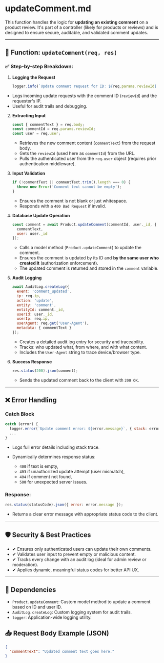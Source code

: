 # updateComment.md

This function handles the logic for **updating an existing comment** on a product review. It's part of a controller (likely for products or reviews) and is designed to ensure secure, auditable, and validated comment updates.

---

## 🔁 Function: `updateComment(req, res)`

### ✅ Step-by-step Breakdown:

1. **Logging the Request**
   ```js
   logger.info(`Update comment request for ID: ${req.params.reviewId} from IP: ${req.ip}`);

* Logs incoming update requests with the comment ID (`reviewId`) and the requester's IP.
* Useful for audit trails and debugging.

2. **Extracting Input**

   ```js
   const { commentText } = req.body;
   const commentId = req.params.reviewId;
   const user = req.user;
   ```

   * Retrieves the new comment content (`commentText`) from the request body.
   * Gets the `reviewId` (used here as `commentId`) from the URL.
   * Pulls the authenticated user from the `req.user` object (requires prior authentication middleware).

3. **Input Validation**

   ```js
   if (!commentText || commentText.trim().length === 0) {
     throw new Error('Comment text cannot be empty');
   }
   ```

   * Ensures the comment is not blank or just whitespace.
   * Responds with a `400 Bad Request` if invalid.

4. **Database Update Operation**

   ```js
   const comment = await Product.updateComment(commentId, user._id, {
     commentText,
     user: user._id
   });
   ```

   * Calls a model method (`Product.updateComment`) to update the comment.
   * Ensures the comment is updated by its ID and **by the same user who created it** (authorization enforcement).
   * The updated comment is returned and stored in the `comment` variable.

5. **Audit Logging**

   ```js
   await AuditLog.createLog({
     event: 'comment_updated',
     ip: req.ip,
     action: 'update',
     entity: 'comment',
     entityId: comment._id,
     userId: user._id,
     userIp: req.ip,
     userAgent: req.get('User-Agent'),
     metadata: { commentText }
   });
   ```

   * Creates a detailed audit log entry for security and traceability.
   * Tracks: who updated what, from where, and with what content.
   * Includes the `User-Agent` string to trace device/browser type.

6. **Success Response**

   ```js
   res.status(200).json(comment);
   ```

   * Sends the updated comment back to the client with `200 OK`.

---

## ❌ Error Handling

### Catch Block

```js
catch (error) {
  logger.error(`Update comment error: ${error.message}`, { stack: error.stack });
  ...
}
```

* Logs full error details including stack trace.
* Dynamically determines response status:

  * `400` if text is empty,
  * `403` if unauthorized update attempt (user mismatch),
  * `404` if comment not found,
  * `500` for unexpected server issues.

### Response:

```js
res.status(statusCode).json({ error: error.message });
```

* Returns a clear error message with appropriate status code to the client.

---

## 🛡️ Security & Best Practices

* ✔ Ensures only authenticated users can update their own comments.
* ✔ Validates user input to prevent empty or malicious content.
* ✔ Tracks every change with an audit log (ideal for admin review or moderation).
* ✔ Applies dynamic, meaningful status codes for better API UX.

---

## 🧩 Dependencies

* `Product.updateComment`: Custom model method to update a comment based on ID and user ID.
* `AuditLog.createLog`: Custom logging system for audit trails.
* `logger`: Application-wide logging utility.


## 📥 Request Body Example (JSON)
```json
{
  "commentText": "Updated comment text goes here."
}

